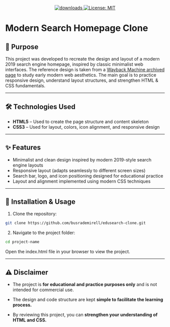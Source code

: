  <p align="center">
  <a href="https://github.com/busrademirell/edusearch-clone/blob/master/README.md">
    <img alt="downloads" src="https://img.shields.io/badge/English-En-blue" target="_blank" />
  </a>
  <a href="https://github.com/busrademirell/edusearch-clone/blob/master/doc/tr/README_tr.md">
    <img alt="License: MIT" src="https://img.shields.io/badge/Turkish-Tr-red" target="_blank" />
  </a>
</p>
 
# Modern Search Homepage Clone

## 🎯 Purpose

This project was developed to recreate the design and layout of a modern 2019 search engine homepage, inspired by classic minimalist web interfaces. The reference design is taken from a [Wayback Machine archived page](https://web.archive.org/web/20191130234759/https://www.google.com/) to study early modern web aesthetics. The main goal is to practice responsive design, understand layout structures, and strengthen HTML & CSS fundamentals.

---

## 🛠️ Technologies Used

- **HTML5** – Used to create the page structure and content skeleton
- **CSS3** – Used for layout, colors, icon alignment, and responsive design

---

## ✨ Features

- Minimalist and clean design inspired by modern 2019-style search engine layouts
- Responsive layout (adapts seamlessly to different screen sizes)
- Search bar, logo, and icon positioning designed for educational practice
- Layout and alignment implemented using modern CSS techniques

---

## 🚀 Installation & Usage

1. Clone the repository:

```bash
git clone https://github.com/busrademirell/edusearch-clone.git

```

2. Navigate to the project folder:

```bash
cd project-name
```

Open the index.html file in your browser to view the project.

---

## ⚠️ Disclaimer

- The project is **for educational and practice purposes only** and is not intended for commercial use.

- The design and code structure are kept **simple to facilitate the learning process.**

- By reviewing this project, you can **strengthen your understanding of HTML and CSS.**
